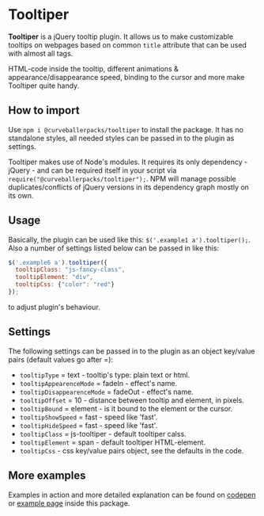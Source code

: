 # Tooltiper

**Tooltiper** is a jQuery tooltip plugin. It allows us to make customizable tooltips on webpages based on common `title` attribute that can be used with almost all tags.

HTML-code inside the tooltip, different animations & appearance/disappearance speed, binding to the cursor and more make Tooltiper quite handy.

## How to import

Use `npm i @curveballerpacks/tooltiper` to install the package. It has no standalone styles, all needed styles can be passed in to the plugin as settings.

Tooltiper makes use of Node's modules. It requires its only dependency - jQuery - and can be required itself in your script via `require("@curveballerpacks/tooltiper");`. NPM will manage possible duplicates/conflicts of jQuery versions in its dependency graph mostly on its own.

## Usage

Basically, the plugin can be used like this: `$('.example1 a').tooltiper();`. Also a number of settings listed below can be passed in like this:
```js
$('.example6 a').tooltiper({
  tooltipClass: "js-fancy-class",
  tooltipElement: "div",
  tooltipCss: {"color": "red"}
});
```
to adjust plugin's behaviour.

## Settings

The following settings can be passed in to the plugin as an object key/value pairs (default values go after =):

- `tooltipType` = text - tooltip's type: plain text or html.
- `tooltipAppearenceMode` = fadeIn - effect's name.
- `tooltipDisappearenceMode` = fadeOut - effect's name.
- `tooltipOffset` = 10 - distance between tooltip and element, in pixels.
- `tooltipBound` = element - is it bound to the element or the cursor.
- `tooltipShowSpeed` = fast - speed like 'fast'.
- `tooltipHideSpeed` = fast - speed like 'fast'.
- `tooltipClass` = js-tooltiper - default tooltiper calss.
- `tooltipElement` = span - default tooltiper HTML-element.
- `tooltipCss` - css key/value pairs object, see the defaults in the code.

## More examples

Examples in action and more detailed explanation can be found on [codepen](https://codepen.io/curveball/full/qXjGxO) or [example page](../example.html) inside this package.
